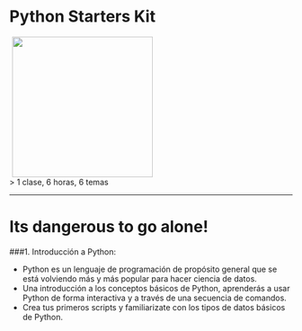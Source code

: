 # Python Starters Kit

<img style="display: block; margin: 0 5px;" src="http://www.ohmz.net/wp-content/uploads/2011/08/its-dangerous-to-go-alone-take-this.jpg" height="250px">
> 1 clase, 6 horas, 6 temas

---

# Its dangerous to go alone!


###1. Introducción a Python:

- Python es un lenguaje de programación de propósito general que se está volviendo más y más popular para hacer ciencia de datos.
- Una introducción a los conceptos básicos de Python, aprenderás a usar Python de forma interactiva y a través de una secuencia de comandos.
- Crea tus primeros scripts y familiarizate con los tipos de datos básicos de Python.

